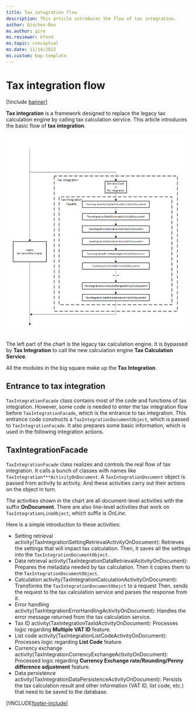 ```yaml
---
title: Tax integration flow
description: This article introduces the flow of tax integration.
author: Qiuchen-Ren
ms.author: qire
ms.reviewer: kfend
ms.topic: conceptual
ms.date: 11/14/2022
ms.custom: bap-template
---
```


# Tax integration flow

[!include [banner](../includes/banner.md)]

**Tax integration** is a framework designed to replace the legacy tax calculation engine by calling tax calculation service.
This article introduces the basic flow of **tax integration**.

![IntegrationFlow.png](./media/tax-integration-flow.png)

The left part of the chart is the legacy tax calculation engine. It is bypassed by **Tax Integration** to call the new calculation engine **Tax Calculation Service**.

All the modules in the big square make up the **Tax Integration**.

## Entrance to tax integration

`TaxIntegrationFacade` class contains most of the code and functions of tax integration. However, some code is needed to enter the tax integration flow before `TaxIntegrationFacade`, which is the entrance to tax integration.
This entrance code constructs a `TaxIntegrationDocumentObject`, which is passed to `TaxIntegrationFacade`. It also prepares some basic information, which is used in the following integration actions.

## TaxIntegrationFacade

`TaxIntegrationFacade` class realizes and controls the real flow of tax integration. It calls a bunch of classes with names like `TaxIntegration***ActivityOnDocument`. A `TaxIntegrationDocument` object is passed from activity to activity. And these activities carry out their actions on the object in turn.

The activities shown in the chart are all document-level activities with the suffix **OnDocument**. There are also line-level activities that work on `TaxIntegrationLineObject`, which suffix is *OnLine*.

Here is a simple introduction to these activities:

- Setting retrieval activity(TaxIntegrationSettingRetrievalActivityOnDocument): Retrieves the settings that will impact tax calculation. Then, it saves all the settings into the `TaxIntegrationDocumentObject`.
- Data retrieval activity(TaxIntegrationDataRetrievalActivityOnDocument): Prepares the metadata needed by tax calculation. Then it copies them to the `TaxIntegrationDocumentObject`.
- Calculation activity(TaxIntegrationCalculationActivityOnDocument): Transforms the `TaxIntegrationDocumentObejct` to a request Then, sends the request to the tax calculation service and parses the response from it.
- Error handling activity(TaxIntegrationErrorHandlingActivityOnDocument): Handles the error message returned from the tax calculation service.
- Tax ID activity(TaxIntegrationTaxIdActivityOnDocument): Processes logic regarding **Multiple VAT ID** feature.
- List code activity(TaxIntegrationListCodeActivityOnDocument): Processes logic regarding **List Code** feature.
- Currency exchange activity(TaxIntegrationCurrencyExchangeActivityOnDocument): Processed logic regarding **Currency Exchange rate/Rounding/Penny difference adjustment** feature.
- Data persistence activity(TaxIntegrationDataPersistenceActivityOnDocument): Persists the tax calculation result and other information (VAT ID, list code, etc.) that need to be saved to the database.

[!INCLUDE[footer-include](../../includes/footer-banner.md)]
